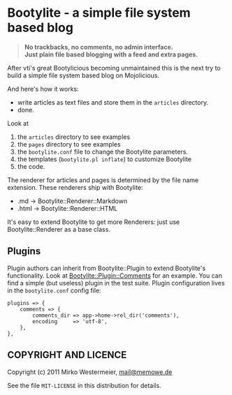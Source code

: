 Bootylite - a simple file system based blog
===========================================

> **No trackbacks, no comments, no admin interface.  
> Just plain file based blogging with a feed and extra pages.**

After vti's great Bootylicious becoming unmaintained this is the next try
to build a simple file system based blog on Mojolicious.

And here's how it works:

* write articles as text files and store them in the `articles` directory.
* done.

Look at

1. the `articles` directory to see examples
2. the `pages` directory to see examples
3. the `bootylite.conf` file to change the Bootylite parameters.
4. the templates (`bootylite.pl inflate`) to customize Bootylite
5. the code.

The renderer for articles and pages is determined by the file name extension.
These renderers ship with Bootylite:

* .md -> Bootylite::Renderer::Markdown
* .html -> Bootylite::Renderer::HTML

It's easy to extend Bootylite to get more Renderers: just use
Bootylite::Renderer as a base class.

Plugins
-------

Plugin authors can inherit from Bootylite::Plugin to extend Bootylite's
functionality. Look at [Bootylite::Plugin::Comments][bpc] for an example.
You can find a simple (but useless) plugin in the test suite. Plugin
configuration lives in the `bootylite.conf` config file:

    plugins => {
        comments => {
            comments_dir => app->home->rel_dir('comments'),
            encoding     => 'utf-8',
        },
    },

[bpc]: http://github.com/memowe/bootylite-plugin-comments

COPYRIGHT AND LICENCE
---------------------

Copyright (c) 2011 Mirko Westermeier, mail@memowe.de

See the file `MIT-LICENSE` in this distribution for details.
